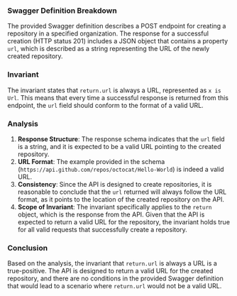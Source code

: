### Swagger Definition Breakdown
The provided Swagger definition describes a POST endpoint for creating a repository in a specified organization. The response for a successful creation (HTTP status 201) includes a JSON object that contains a property `url`, which is described as a string representing the URL of the newly created repository.

### Invariant
The invariant states that `return.url` is always a URL, represented as `x is Url`. This means that every time a successful response is returned from this endpoint, the `url` field should conform to the format of a valid URL.

### Analysis
1. **Response Structure**: The response schema indicates that the `url` field is a string, and it is expected to be a valid URL pointing to the created repository. 
2. **URL Format**: The example provided in the schema (`https://api.github.com/repos/octocat/Hello-World`) is indeed a valid URL. 
3. **Consistency**: Since the API is designed to create repositories, it is reasonable to conclude that the `url` returned will always follow the URL format, as it points to the location of the created repository on the API.
4. **Scope of Invariant**: The invariant specifically applies to the `return` object, which is the response from the API. Given that the API is expected to return a valid URL for the repository, the invariant holds true for all valid requests that successfully create a repository.

### Conclusion
Based on the analysis, the invariant that `return.url` is always a URL is a true-positive. The API is designed to return a valid URL for the created repository, and there are no conditions in the provided Swagger definition that would lead to a scenario where `return.url` would not be a valid URL.
